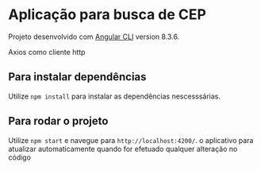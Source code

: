 # Aplicação para busca de CEP

Projeto desenvolvido com [Angular CLI](https://github.com/angular/angular-cli) version 8.3.6.

Axios como cliente http

## Para instalar dependências

Utilize `npm install` para instalar as dependências nescesssárias.

## Para rodar o projeto

Utilize `npm start` e navegue para `http://localhost:4200/`. o aplicativo para atualizar automaticamente quando for efetuado qualquer alteração no código


